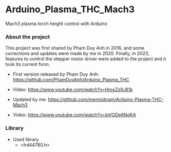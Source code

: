 # Arduino_Plasma_THC_Mach3
Mach3 plasma torch height control with Arduino

### About the project
This project was first shared by Phạm Duy Anh in 2016, and some corrections and updates were made by me in 2020.
Finally, in 2023, features to control the stepper motor driver were added to the project and it took its current form.

 - First version released by Phạm Duy Anh: https://github.com/PhamDuyAnh/Arduino_Plasma_THC
 - Video: https://www.youtube.com/watch?v=HrosZz9J61k

 - Updated by me: https://github.com/memisibram/Arduino-Plasma-THC-Mach3
 - Video: https://www.youtube.com/watch?v=IpVODe6NoKA

### Library
  - Used library
    * <hd44780.h>
